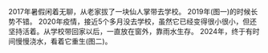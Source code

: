 2017年暑假闲着无聊，从老家拔了一块仙人掌带去学校。
2019年(图一)的时候长势不错。
2020年疫情，接近5个多月没去学校，虽然它已经变得很小很小，但还坚持活着。从学校带回家以后，一直放在窗外，靠雨水生存。
2024年，终于有时间慢慢浇水，看着它重生(图二)。